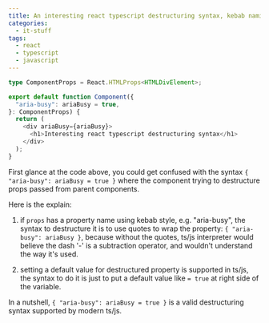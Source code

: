 ```yaml
---
title: An interesting react typescript destructuring syntax, kebab naming property with a default value
categories:
  - it-stuff
tags:
  - react
  - typescript
  - javascript
---
```


```typescript
type ComponentProps = React.HTMLProps<HTMLDivElement>;

export default function Component({
  "aria-busy": ariaBusy = true,
}: ComponentProps) {
  return (
    <div ariaBusy={ariaBusy}>
      <h1>Interesting react typescript destructuring syntax</h1>
    </div>
  );
}
```

First glance at the code above, you could get confused with the syntax `{ "aria-busy": ariaBusy = true }` where the component trying to destructure props passed from parent components.

Here is the explain:
1. if `props` has a property name using kebab style, e.g. "aria-busy", the syntax to destructure it is to use quotes to wrap the property: `{ "aria-busy": ariaBusy }`, because without the quotes, ts/js interpreter would believe the dash '-' is a subtraction operator, and wouldn't understand the way it's used.

2. setting a default value for destructured property is supported in ts/js, the syntax to do it is just to put a default value like `= true` at right side of the variable.

In a nutshell, `{ "aria-busy": ariaBusy = true }` is a valid destructuring syntax supported by modern ts/js.